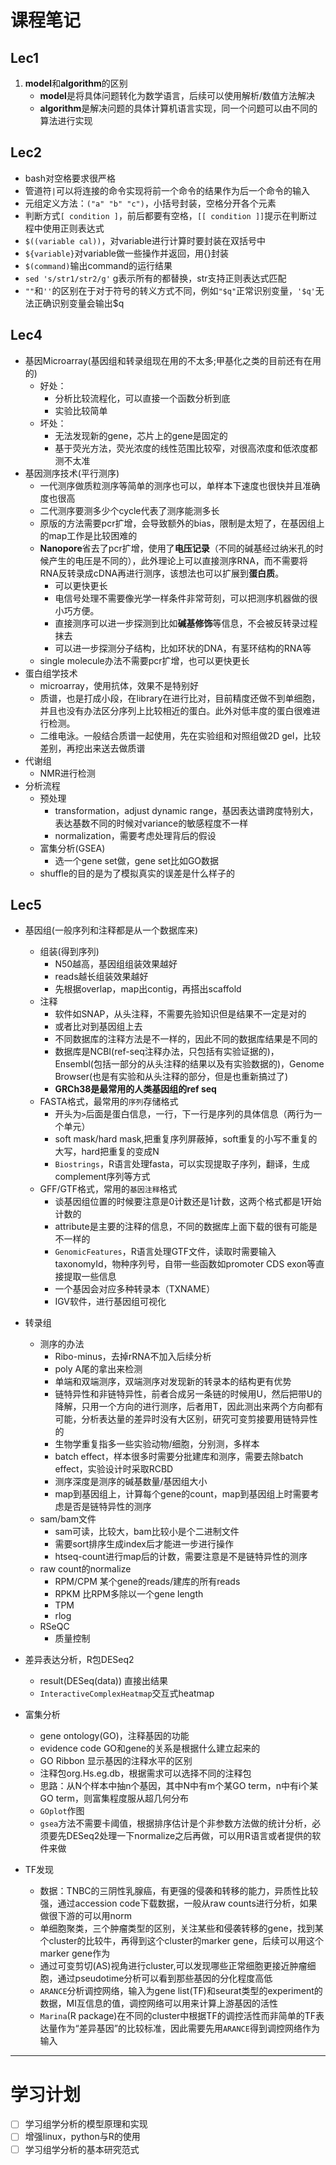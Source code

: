 # 课程笔记
## Lec1
1. **model**和**algorithm**的区别
    * **model**是将具体问题转化为数学语言，后续可以使用解析/数值方法解决
    * **algorithm**是解决问题的具体计算机语言实现，同一个问题可以由不同的算法进行实现

## Lec2
* bash对空格要求很严格
* 管道符`|`可以将连接的命令实现将前一个命令的结果作为后一个命令的输入
* 元组定义方法：`("a" "b" "c")`，小括号封装，空格分开各个元素
* 判断方式`[ condition ]`，前后都要有空格，`[[ condition ]]`提示在判断过程中使用正则表达式
* `$((variable cal))`，对variable进行计算时要封装在双括号中
* `${variable}`对variable做一些操作并返回，用{}封装
* `$(command)`输出command的运行结果
* `sed 's/str1/str2/g'` g表示所有的都替换，str支持正则表达式匹配
* `""`和`''`的区别在于对于符号的转义方式不同，例如`"$q"`正常识别变量，`'$q'`无法正确识别变量会输出$q

## Lec4
* 基因Microarray(基因组和转录组现在用的不太多;甲基化之类的目前还有在用的)
    * 好处：
        * 分析比较流程化，可以直接一个函数分析到底
        * 实验比较简单
    * 坏处：
        * 无法发现新的gene，芯片上的gene是固定的
        * 基于荧光方法，荧光浓度的线性范围比较窄，对很高浓度和低浓度都测不太准
* 基因测序技术(平行测序)
    * 一代测序做质粒测序等简单的测序也可以，单样本下速度也很快并且准确度也很高
    * 二代测序要测多少个cycle代表了测序能测多长
    * 原版的方法需要pcr扩增，会导致额外的bias，限制是太短了，在基因组上的map工作是比较困难的
    * **Nanopore**省去了pcr扩增，使用了**电压记录**（不同的碱基经过纳米孔的时候产生的电压是不同的），此外理论上可以直接测序RNA，而不需要将RNA反转录成cDNA再进行测序，该想法也可以扩展到**蛋白质**。
        * 可以更快更长
        * 电信号处理不需要像光学一样条件非常苛刻，可以把测序机器做的很小巧方便。
        * 直接测序可以进一步探测到比如**碱基修饰**等信息，不会被反转录过程抹去
        * 可以进一步探测分子结构，比如环状的DNA，有茎环结构的RNA等
    * single molecule办法不需要pcr扩增，也可以更快更长
* 蛋白组学技术
    * microarray，使用抗体，效果不是特别好
    * 质谱，也是打成小段，在library在进行比对，目前精度还做不到单细胞，并且也没有办法区分序列上比较相近的蛋白。此外对低丰度的蛋白很难进行检测。
    * 二维电泳。一般结合质谱一起使用，先在实验组和对照组做2D gel，比较差别，再挖出来送去做质谱
* 代谢组
    * NMR进行检测
* 分析流程
    * 预处理
        * transformation，adjust dynamic range，基因表达谱跨度特别大，表达基数不同的时候对variance的敏感程度不一样
        * normalization，需要考虑处理背后的假设
    * 富集分析(GSEA)
        * 选一个gene set做，gene set比如GO数据
    * shuffle的目的是为了模拟真实的误差是什么样子的

## Lec5
* 基因组(一般序列和注释都是从一个数据库来)
    * 组装(得到序列)
        * N50越高，基因组组装效果越好
        * reads越长组装效果越好
        * 先根据overlap，map出contig，再搭出scaffold
    * 注释
        * 软件如SNAP，从头注释，不需要先验知识但是结果不一定是对的
        * 或者比对到基因组上去
        * 不同数据库的注释方法是不一样的，因此不同的数据库结果是不同的
        * 数据库是NCBI(ref-seq注释办法，只包括有实验证据的)，Ensembl(包括一部分的从头注释的结果以及有实验数据的)，Genome Browser(也是有实验和从头注释的部分，但是也重新搞过了)
        * **GRCh38是最常用的人类基因组的ref seq**
    * FASTA格式，最常用的`序列`存储格式
        * 开头为`>`后面是蛋白信息，一行，下一行是序列的具体信息（两行为一个单元）
        * soft mask/hard mask,把重复序列屏蔽掉，soft重复的小写不重复的大写，hard把重复的变成N
        * `Biostrings`，R语言处理fasta，可以实现提取子序列，翻译，生成complement序列等方式
    * GFF/GTF格式，常用的`基因注释`格式
        * 谈基因组位置的时候要注意是0计数还是1计数，这两个格式都是1开始计数的
        * attribute是主要的注释的信息，不同的数据库上面下载的很有可能是不一样的
        * `GenomicFeatures`，R语言处理GTF文件，读取时需要输入taxonomyId，物种序列号，自带一些函数如promoter CDS exon等直接提取一些信息
        * 一个基因会对应多种转录本（TXNAME）
        * IGV软件，进行基因组可视化

* 转录组
    * 测序的办法
        * Ribo-minus，去掉rRNA不加入后续分析
        * poly A尾的拿出来检测
        * 单端和双端测序，双端测序对发现新的转录本的结构更有优势
        * 链特异性和非链特异性，前者合成另一条链的时候用U，然后把带U的降解，只用一个方向的进行测序，后者用T，因此测出来两个方向都有可能，分析表达量的差异时没有大区别，研究可变剪接要用链特异性的
        * 生物学重复指多一些实验动物/细胞，分别测，多样本
        * batch effect，样本很多时需要分批建库和测序，需要去除batch effect，实验设计时采取RCBD
        * 测序深度是测序的碱基数量/基因组大小
        * map到基因组上，计算每个gene的count，map到基因组上时需要考虑是否是链特异性的测序
    * sam/bam文件
        * sam可读，比较大，bam比较小是个二进制文件
        * 需要sort排序生成index后才能进一步进行操作
        * htseq-count进行map后的计数，需要注意是不是链特异性的测序
    * raw count的normalize
        * RPM/CPM 某个gene的reads/建库的所有reads
        * RPKM 比RPM多除以一个gene length
        * TPM
        * rlog
    * RSeQC
        * 质量控制

* 差异表达分析，R包DESeq2
    * result(DESeq(data)) 直接出结果
    * `InteractiveComplexHeatmap`交互式heatmap

* 富集分析
    * gene ontology(GO)，注释基因的功能
    * evidence code GO和gene的关系是根据什么建立起来的
    * GO Ribbon 显示基因的注释水平的区别
    * 注释包org.Hs.eg.db，根据需求可以选择不同的注释包
    * 思路：从N个样本中抽n个基因，其中N中有m个某GO term，n中有i个某GO term，则富集程度服从超几何分布
    * `GOplot`作图
    * `gsea`方法不需要卡阈值，根据排序估计是个非参数方法做的统计分析，必须要先DESeq2处理一下normalize之后再做，可以用R语言或者提供的软件来做

* TF发现
    * 数据：TNBC的三阴性乳腺癌，有更强的侵袭和转移的能力，异质性比较强，通过accession code下载数据，一般从raw counts进行分析，如果做很下游的可以用norm
    * 单细胞聚类，三个肿瘤类型的区别，关注某些和侵袭转移的gene，找到某个cluster的比较牛，再得到这个cluster的marker gene，后续可以用这个marker gene作为
    * 通过可变剪切(AS)视角进行cluster,可以发现哪些正常细胞更接近肿瘤细胞，通过pseudotime分析可以看到那些基因的分化程度高低
    * `ARANCE`分析调控网络，输入为gene list(TF)和seurat类型的experiment的数据，MI互信息的值，调控网络可以用来计算上游基因的活性
    * `Marina`(R package)在不同的cluster中根据TF的调控活性而非简单的TF表达量作为“差异基因”的比较标准，因此需要先用`ARANCE`得到调控网络作为输入

---
# 学习计划
- [ ] 学习组学分析的模型原理和实现
- [ ] 增强linux，python与R的使用
- [ ] 学习组学分析的基本研究范式
